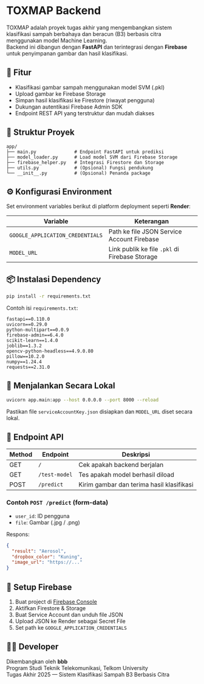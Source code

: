 # TOXMAP Backend

TOXMAP adalah proyek tugas akhir yang mengembangkan sistem klasifikasi sampah berbahaya dan beracun (B3) berbasis citra menggunakan model Machine Learning.  
Backend ini dibangun dengan **FastAPI** dan terintegrasi dengan **Firebase** untuk penyimpanan gambar dan hasil klasifikasi.

## 🚀 Fitur

- Klasifikasi gambar sampah menggunakan model SVM (.pkl)
- Upload gambar ke Firebase Storage
- Simpan hasil klasifikasi ke Firestore (riwayat pengguna)
- Dukungan autentikasi Firebase Admin SDK
- Endpoint REST API yang terstruktur dan mudah diakses

## 🧱 Struktur Proyek

```
app/
├── main.py              # Endpoint FastAPI untuk prediksi
├── model_loader.py      # Load model SVM dari Firebase Storage
├── firebase_helper.py   # Integrasi Firestore dan Storage
├── utils.py             # (Opsional) Fungsi pendukung
└── __init__.py          # (Opsional) Penanda package
```

## ⚙️ Konfigurasi Environment

Set environment variables berikut di platform deployment seperti **Render**:

| Variable                       | Keterangan                                          |
|-------------------------------|-----------------------------------------------------|
| `GOOGLE_APPLICATION_CREDENTIALS` | Path ke file JSON Service Account Firebase        |
| `MODEL_URL`                   | Link publik ke file `.pkl` di Firebase Storage      |

## 📦 Instalasi Dependency

```bash
pip install -r requirements.txt
```

Contoh isi `requirements.txt`:

```
fastapi==0.110.0
uvicorn==0.29.0
python-multipart==0.0.9
firebase-admin==6.4.0
scikit-learn==1.4.0
joblib==1.3.2
opencv-python-headless==4.9.0.80
pillow==10.2.0
numpy==1.24.4
requests==2.31.0
```

## 🏁 Menjalankan Secara Lokal

```bash
uvicorn app.main:app --host 0.0.0.0 --port 8000 --reload
```

Pastikan file `serviceAccountKey.json` disiapkan dan `MODEL_URL` diset secara lokal.

## 🔗 Endpoint API

| Method | Endpoint       | Deskripsi                              |
|--------|----------------|----------------------------------------|
| GET    | `/`            | Cek apakah backend berjalan            |
| GET    | `/test-model`  | Tes apakah model berhasil diload       |
| POST   | `/predict`     | Kirim gambar dan terima hasil klasifikasi |

### Contoh `POST /predict` (form-data)

- `user_id`: ID pengguna
- `file`: Gambar (.jpg / .png)

Respons:
```json
{
  "result": "Aerosol",
  "dropbox_color": "Kuning",
  "image_url": "https://..."
}
```

## 🔐 Setup Firebase

1. Buat project di [Firebase Console](https://console.firebase.google.com/)
2. Aktifkan Firestore & Storage
3. Buat Service Account dan unduh file JSON
4. Upload JSON ke Render sebagai Secret File
5. Set path ke `GOOGLE_APPLICATION_CREDENTIALS`

## 👨‍💻 Developer

Dikembangkan oleh **bbb**  
Program Studi Teknik Telekomunikasi, Telkom University  
Tugas Akhir 2025 — Sistem Klasifikasi Sampah B3 Berbasis Citra
